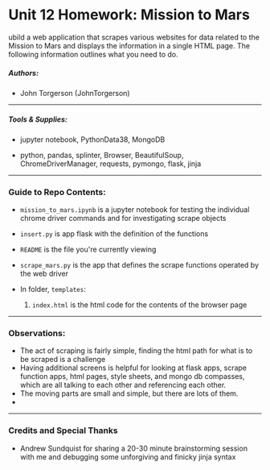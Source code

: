 # Unit 12 Homework: Mission to Mars
ubild a web application that scrapes various websites for data related to the Mission to Mars and displays the information in a single HTML page. The following information outlines what you need to do.

##### Authors:
* John Torgerson (JohnTorgerson)
---

##### Tools & Supplies:
* jupyter notebook, PythonData38, MongoDB

* python, pandas, splinter, Browser, BeautifulSoup, ChromeDriverManager, requests, pymongo, flask, jinja
---

### Guide to Repo Contents:

* `mission_to_mars.ipynb` is a jupyter notebook for testing the individual chrome driver commands and for investigating scrape objects
* `insert.py` is app flask with the definition of the functions
* `README` is the file you're currently viewing
* `scrape_mars.py` is the app that defines the scrape functions operated by the web driver

* In folder, `templates`:
    1. `index.html` is the html code for the contents of the browser page
    
    
---

### Observations:
* The act of scraping is fairly simple, finding the html path for what is to be scraped is a challenge
* Having additional screens is helpful for looking at flask apps, scrape function apps, html pages, style sheets, and mongo db compasses, which are all talking to each other and referencing each other.
* The moving parts are small and simple, but there are lots of them.
* 

---

### Credits and Special Thanks

* Andrew Sundquist for sharing a 20-30 minute brainstorming session with me and debugging some unforgiving and finicky jinja syntax